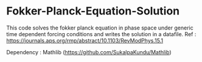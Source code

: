 # Fokker-Planck-Equation-Solution

This code solves the fokker planck equation in phase space under generic time dependent forcing conditions and writes the solution in a datafile.
Ref : https://journals.aps.org/rmp/abstract/10.1103/RevModPhys.15.1

Dependency :  Mathlib  (https://github.com/SukalpaKundu/Mathlib)
